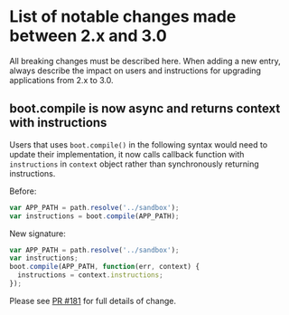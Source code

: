 # List of notable changes made between 2.x and 3.0

All breaking changes must be described here. When adding a new entry,
always describe the impact on users and instructions for upgrading
applications from 2.x to 3.0.

## boot.compile is now async and returns context with instructions

Users that uses `boot.compile()` in the following syntax would need to update
their implementation, it now calls callback function with `instructions` in
`context` object rather than synchronously returning instructions.

Before:

```js
var APP_PATH = path.resolve('../sandbox');
var instructions = boot.compile(APP_PATH);
```

New signature:

```js
var APP_PATH = path.resolve('../sandbox');
var instructions;
boot.compile(APP_PATH, function(err, context) {
  instructions = context.instructions;
});
```

Please see [PR #181](https://github.com/strongloop/loopback-boot/pull/181) for full details of change.
